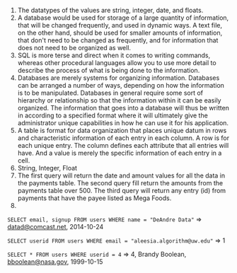1. The datatypes of the values are string, integer, date, and floats.
2. A database would be used for storage of a large quantity of information, that will be changed frequently, and used in dynamic ways. A text file, on the other hand, should be used for smaller amounts of information, that don't need to be changed as frequently, and for information that does not need to be organized as well.
3. SQL is more terse and direct when it comes to writing commands, whereas other procedural languages allow you to use more detail to describe the process of what is being done to the information.
4. Databases are merely systems for organizing information. Databases can be arranged a number of ways, depending on how the information is to be manipulated. Databases in general require some sort of hierarchy or relationship so that the information within it can be easily organized. The information that goes into a database will thus be written in according to a specified format where it will ultimately give the administrator unique capabilities in how he can use it for his application.
5. A table is format for data organization that places unique datum in rows and characteristic information of each entry in each column. A row is for each unique entry. The column defines each attribute that all entries will have. And a value is merely the specific information of each entry in a cell.
6. String, Integer, Float
7. The first query will return the date and amount values for all the data in the payments table. The second query fill return the amounts from the payments table over 500. The third query will return any entry (id) from payments that have the payee listed as Mega Foods.
8.

`SELECT email, signup
FROM users
WHERE name = "DeAndre Data"`
=> datad@comcast.net, 2014-10-24

`SELECT userid
FROM users
WHERE email = "aleesia.algorithm@uw.edu"`
=> 1

`SELECT *
FROM users
WHERE userid = 4`
=> 4, Brandy Boolean, bboolean@nasa.gov, 1999-10-15
